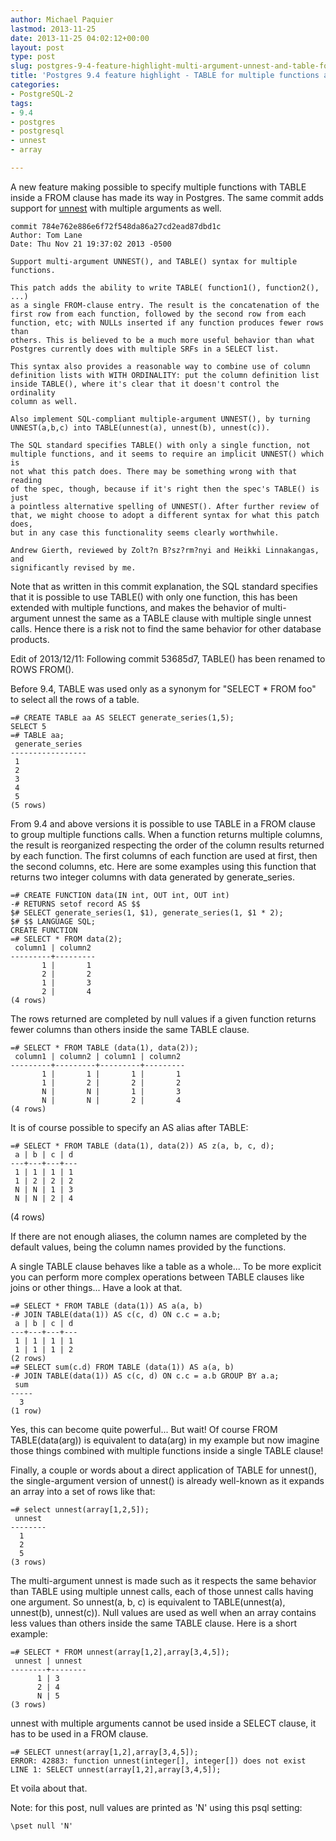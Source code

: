 ```yaml
---
author: Michael Paquier
lastmod: 2013-11-25
date: 2013-11-25 04:02:12+00:00
layout: post
type: post
slug: postgres-9-4-feature-highlight-multi-argument-unnest-and-table-for-multiple-functions
title: 'Postgres 9.4 feature highlight - TABLE for multiple functions and multi-argument unnest()'
categories:
- PostgreSQL-2
tags:
- 9.4
- postgres
- postgresql
- unnest
- array

---
```

A new feature making possible to specify multiple functions with TABLE inside a FROM clause has made its way in Postgres. The same commit adds support for [unnest](http://www.postgresql.org/docs/devel/static/functions-array.html) with multiple arguments as well.

    commit 784e762e886e6f72f548da86a27cd2ead87dbd1c
    Author: Tom Lane
    Date: Thu Nov 21 19:37:02 2013 -0500
 
    Support multi-argument UNNEST(), and TABLE() syntax for multiple functions.
  
    This patch adds the ability to write TABLE( function1(), function2(), ...)
    as a single FROM-clause entry. The result is the concatenation of the
    first row from each function, followed by the second row from each
    function, etc; with NULLs inserted if any function produces fewer rows than
    others. This is believed to be a much more useful behavior than what
    Postgres currently does with multiple SRFs in a SELECT list.
 
    This syntax also provides a reasonable way to combine use of column
    definition lists with WITH ORDINALITY: put the column definition list
    inside TABLE(), where it's clear that it doesn't control the ordinality
    column as well.
 
    Also implement SQL-compliant multiple-argument UNNEST(), by turning
    UNNEST(a,b,c) into TABLE(unnest(a), unnest(b), unnest(c)).
 
    The SQL standard specifies TABLE() with only a single function, not
    multiple functions, and it seems to require an implicit UNNEST() which is
    not what this patch does. There may be something wrong with that reading
    of the spec, though, because if it's right then the spec's TABLE() is just
    a pointless alternative spelling of UNNEST(). After further review of
    that, we might choose to adopt a different syntax for what this patch does,
    but in any case this functionality seems clearly worthwhile.
 
    Andrew Gierth, reviewed by Zolt?n B?sz?rm?nyi and Heikki Linnakangas, and
    significantly revised by me.

Note that as written in this commit explanation, the SQL standard specifies that it is possible to use TABLE() with only one function, this has been extended with multiple functions, and makes the behavior of multi-argument unnest the same as a TABLE clause with multiple single unnest calls. Hence there is a risk not to find the same behavior for other database products.

Edit of 2013/12/11: Following commit 53685d7, TABLE() has been renamed to ROWS FROM().

Before 9.4, TABLE was used only as a synonym for "SELECT * FROM foo" to select all the rows of a table.

    =# CREATE TABLE aa AS SELECT generate_series(1,5);
    SELECT 5
    =# TABLE aa;
     generate_series
    -----------------
     1
     2
     3
     4
     5
    (5 rows)

From 9.4 and above versions it is possible to use TABLE in a FROM clause to group multiple functions calls. When a function returns multiple columns, the result is reorganized respecting the order of the column results returned by each function. The first columns of each function are used at first, then the second columns, etc. Here are some examples using this function that returns two integer columns with data generated by generate\_series.

    =# CREATE FUNCTION data(IN int, OUT int, OUT int)
    -# RETURNS setof record AS $$
    $# SELECT generate_series(1, $1), generate_series(1, $1 * 2);
    $# $$ LANGUAGE SQL;
    CREATE FUNCTION
    =# SELECT * FROM data(2);
     column1 | column2
    ---------+---------
           1 |       1
           2 |       2
           1 |       3
           2 |       4
    (4 rows)

The rows returned are completed by null values if a given function returns fewer columns than others inside the same TABLE clause.

    =# SELECT * FROM TABLE (data(1), data(2));
     column1 | column2 | column1 | column2
    ---------+---------+---------+---------
           1 |       1 |       1 |       1
           1 |       2 |       2 |       2
           N |       N |       1 |       3
           N |       N |       2 |       4
    (4 rows)

It is of course possible to specify an AS alias after TABLE:

    =# SELECT * FROM TABLE (data(1), data(2)) AS z(a, b, c, d);
     a | b | c | d
    ---+---+---+---
     1 | 1 | 1 | 1
     1 | 2 | 2 | 2
     N | N | 1 | 3
     N | N | 2 | 4
(4 rows)

If there are not enough aliases, the column names are completed by the default values, being the column names provided by the functions.

A single TABLE clause behaves like a table as a whole... To be more explicit you can perform more complex operations between TABLE clauses like joins or other things... Have a look at that.

    =# SELECT * FROM TABLE (data(1)) AS a(a, b)
    -# JOIN TABLE(data(1)) AS c(c, d) ON c.c = a.b;
     a | b | c | d
    ---+---+---+---
     1 | 1 | 1 | 1
     1 | 1 | 1 | 2
    (2 rows)
    =# SELECT sum(c.d) FROM TABLE (data(1)) AS a(a, b)
    -# JOIN TABLE(data(1)) AS c(c, d) ON c.c = a.b GROUP BY a.a;
     sum
    -----
      3
    (1 row)

Yes, this can become quite powerful... But wait! Of course FROM TABLE(data(arg)) is equivalent to data(arg) in my example but now imagine those things combined with multiple functions inside a single TABLE clause!

Finally, a couple or words about a direct application of TABLE for unnest(), the single-argument version of unnest() is already well-known as it expands an array into a set of rows like that:

    =# select unnest(array[1,2,5]);
     unnest
    --------
      1
      2
      5
    (3 rows)

The multi-argument unnest is made such as it respects the same behavior than TABLE using multiple unnest calls, each of those unnest calls having one argument. So unnest(a, b, c) is equivalent to TABLE(unnest(a), unnest(b), unnest(c)). Null values are used as well when an array contains less values than others inside the same TABLE clause. Here is a short example:

    =# SELECT * FROM unnest(array[1,2],array[3,4,5]);
     unnest | unnest
    --------+--------
          1 | 3
          2 | 4
          N | 5
    (3 rows)

unnest with multiple arguments cannot be used inside a SELECT clause, it has to be used in a FROM clause.

    =# SELECT unnest(array[1,2],array[3,4,5]);
    ERROR: 42883: function unnest(integer[], integer[]) does not exist
    LINE 1: SELECT unnest(array[1,2],array[3,4,5]);

Et voila about that.

Note: for this post, null values are printed as 'N' using this psql setting:

    \pset null 'N'
